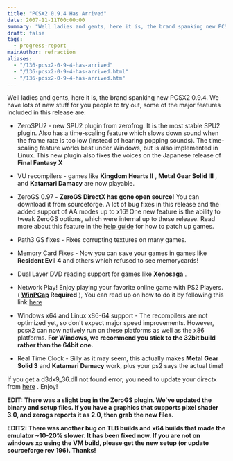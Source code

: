 ```yaml
---
title: "PCSX2 0.9.4 Has Arrived"
date: 2007-11-11T00:00:00
summary: "Well ladies and gents, here it is, the brand spanking new PCSX2 0.9.4"
draft: false
tags:
  - progress-report
mainAuthor: refraction
aliases:
  - "/136-pcsx2-0-9-4-has-arrived"
  - "/136-pcsx2-0-9-4-has-arrived.html"
  - "/136-pcsx2-0-9-4-has-arrived.htm"
---
```


Well ladies and gents, here it is, the brand spanking new PCSX2 0.9.4.
We have lots of new stuff for you people to try out, some of the major
features included in this release are:

- ZeroSPU2 - new SPU2 plugin from zerofrog. It is the most stable SPU2
plugin. Also has a time-scaling feature which slows down sound when the
frame rate is too low (instead of hearing popping sounds). The
time-scaling feature works best under Windows, but is also implemented
in Linux. This new plugin also fixes the voices on the Japanese release
of **Final Fantasy X**

- VU recompilers - games like **Kingdom Hearts II** , **Metal Gear Solid
III** , and **Katamari Damacy** are now playable.

- ZeroGS 0.97 - **ZeroGS DirectX has gone open source!** You can
download it from sourceforge. A lot of bug fixes in this release and the
added support of AA modes up to x16! One new feature is the ability to
tweak ZeroGS options, which were internal up to these release. Read more
about this feature in the [help
guide](/config-guide/official-english-pcsx2-configuration-guide.html)
for how to patch up games.

- Path3 GS fixes - Fixes corrupting textures on many games.

- Memory Card Fixes - Now you can save your games in games like
**Resident Evil 4** and others which refused to see memorycards!

- Dual Layer DVD reading support for games like **Xenosaga** .

- Network Play! Enjoy playing your favorite online game with PS2
Players. ( **[WinPCap](http://www.winpcap.org/install/default.htm)
Required** ), You can read up on how to do it by following this link
[here](http://forums.pcsx2.net/Thread-How-To-Play-Online-Guide)

- Windows x64 and Linux x86-64 support - The recompilers are not
optimized yet, so don't expect major speed improvements. However, pcsx2
can now natively run on these platforms as well as the x86 platforms.
**For Windows, we recommend you stick to the 32bit build rather than the
64bit one.**

- Real Time Clock - Silly as it may seem, this actually makes **Metal
Gear Solid 3** and **Katamari Damacy** work, plus your ps2 says the
actual time!

If you get a d3dx9_36.dll not found error, you need to update your
directx from
[here](http://www.microsoft.com/en-us/download/details.aspx?id=35) .
Enjoy!

**EDIT: There was a slight bug in the ZeroGS plugin. We've updated the
binary and setup files. If you have a graphics that supports pixel
shader 3.0, and zerogs reports it as 2.0, then grab the new files.**

**EDIT2: There was another bug on TLB builds and x64 builds that made
the emulator ~10-20% slower. It has been fixed now. If you are not on
windows xp using the VM build, please get the new setup (or update
sourceforge rev 196). Thanks!**
